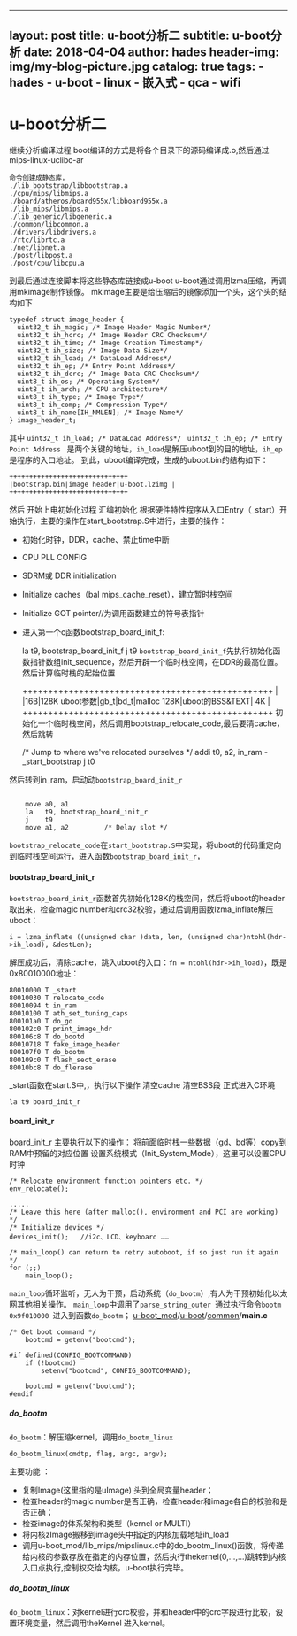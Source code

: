 
---
layout:     post
title:     u-boot分析二
subtitle:   u-boot分析
date:       2018-04-04
author:     hades
header-img: img/my-blog-picture.jpg
catalog: true
tags:
    - hades
    - u-boot
    - linux
    - 嵌入式
    - qca 
    - wifi 
---

# u-boot分析二


继续分析编译过程
boot编译的方式是将各个目录下的源码编译成.o,然后通过mips-linux-uclibc-ar 
```
命令创建成静态库， 
./lib_bootstrap/libbootstrap.a 
./cpu/mips/libmips.a 
./board/atheros/board955x/libboard955x.a 
./lib_mips/libmips.a 
./lib_generic/libgeneric.a 
./common/libcommon.a 
./drivers/libdrivers.a 
./rtc/librtc.a 
./net/libnet.a 
./post/libpost.a 
./post/cpu/libcpu.a 
```
到最后通过连接脚本将这些静态库链接成u-boot
u-boot通过调用lzma压缩，再调用mkimage制作镜像。
mkimage主要是给压缩后的镜像添加一个头，这个头的结构如下
```
typedef struct image_header { 
  uint32_t ih_magic; /* Image Header Magic Number*/ 
  uint32_t ih_hcrc; /* Image Header CRC Checksum*/ 
  uint32_t ih_time; /* Image Creation Timestamp*/ 
  uint32_t ih_size; /* Image Data Size*/ 
  uint32_t ih_load; /* DataLoad Address*/ 
  uint32_t ih_ep; /* Entry Point Address*/ 
  uint32_t ih_dcrc; /* Image Data CRC Checksum*/ 
  uint8_t ih_os; /* Operating System*/ 
  uint8_t ih_arch; /* CPU architecture*/ 
  uint8_t ih_type; /* Image Type*/ 
  uint8_t ih_comp; /* Compression Type*/ 
  uint8_t ih_name[IH_NMLEN]; /* Image Name*/ 
} image_header_t;
```
其中 
`uint32_t ih_load; /* DataLoad Address*/ `
`uint32_t ih_ep; /* Entry Point Address `
是两个关键的地址，`ih_load`是解压uboot到的目的地址，`ih_ep`是程序的入口地址。 
到此，uboot编译完成，生成的uboot.bin的结构如下： 

    ++++++++++++++++++++++++++++++ 
    |bootstrap.bin|image header|u-boot.lzimg | 
    ++++++++++++++++++++++++++++++

然后 开始上电初始化过程
汇编初始化
根据硬件特性程序从入口Entry（_start）开始执行，主要的操作在start_bootstrap.S中进行，主要的操作： 
- 初始化时钟，DDR，cache、禁止time中断 
- CPU PLL CONFIG 
- SDRM或 DDR initialization 
- Initialize caches（bal mips_cache_reset），建立暂时栈空间 
- Initialize GOT pointer//为调用函数建立的符号表指针 
- 进入第一个c函数bootstrap_board_init_f: 


	la t9, bootstrap_board_init_f
	j  t9
`bootstrap_board_init_f`先执行初始化函数指针数组init_sequence，然后开辟一个临时栈空间，在DDR的最高位置。然后计算临时栈的起始位置 

    +++++++++++++++++++++++++++++++++++++++++++++++++ 
    | |16B|128K uboot参数|gb_t|bd_t|malloc 128K|uboot的BSS&TEXT| 4K | 
    +++++++++++++++++++++++++++++++++++++++++++++++++ 
初始化一个临时栈空间，然后调用bootstrap_relocate_code,最后要清cache，然后跳转

    /* Jump to where we've relocated ourselves */
	addi t0, a2, in_ram - _start_bootstrap
	j    t0

然后转到in_ram，启动动`bootstrap_board_init_r`
```

	move a0, a1
	la   t9, bootstrap_board_init_r
	j    t9
	move a1, a2			/* Delay slot */
```
`bootstrap_relocate_code`在`start_bootstrap.S`中实现，将uboot的代码重定向到临时栈空间运行，进入函数`bootstrap_board_init_r`， 

#### bootstrap_board_init_r
`bootstrap_board_init_r`函数首先初始化128K的栈空间，然后将uboot的header取出来，检查magic number和crc32校验，通过后调用函数lzma_inflate解压uboot： 

    i = lzma_inflate ((unsigned char )data, len, (unsigned char)ntohl(hdr->ih_load), &destLen); 
解压成功后，清除cache，跳入uboot的入口：`fn = ntohl(hdr->ih_load)`，既是0x80010000地址：


```
80010000 T _start 
80010030 T relocate_code 
80010094 t in_ram 
80010100 T ath_set_tuning_caps 
800101a0 T do_go 
800102c0 T print_image_hdr 
800106c8 T do_bootd 
80010718 T fake_image_header 
800107f0 T do_bootm 
800109c0 T flash_sect_erase 
80010bc8 T do_flerase 
```

_start函数在start.S中,，执行以下操作 
清空cache 
清空BSS段 
正式进入C环境  
  
    la t9 board_init_r

#### board_init_r
board_init_r 主要执行以下的操作： 
将前面临时栈一些数据（gd、bd等）copy到RAM中预留的对应位置 
设置系统模式（Init_System_Mode），这里可以设置CPU时钟 

    /* Relocate environment function pointers etc. */
	env_relocate();

    .....
    /* Leave this here (after malloc(), environment and PCI are working) */
	/* Initialize devices */
	devices_init();   //i2c、LCD、keyboard …… 

    /* main_loop() can return to retry autoboot, if so just run it again */
	for (;;)
		main_loop();

`main_loop`循环监听，无人为干预，启动系统（`do_bootm`）,有人为干预初始化以太网其他相关操作。 
`main_loop`中调用了`parse_string_outer `通过执行命令`bootm 0x9f010000 `进入到函数`do_bootm`；
[u-boot_mod](https://github.com/pepe2k/u-boot_mod)/[u-boot](https://github.com/pepe2k/u-boot_mod/tree/master/u-boot)/[common](https://github.com/pepe2k/u-boot_mod/tree/master/u-boot/common)/**main.c**
```
/* Get boot command */
	bootcmd = getenv("bootcmd");

#if defined(CONFIG_BOOTCOMMAND)
	if (!bootcmd)
		setenv("bootcmd", CONFIG_BOOTCOMMAND);

	bootcmd = getenv("bootcmd");
#endif
```
##### do_bootm

`do_bootm`：解压缩kernel，调用`do_bootm_linux`

	do_bootm_linux(cmdtp, flag, argc, argv);

主要功能 ：
-  复制Image(这里指的是uImage) 头到全局变量header；
-  检查header的magic number是否正确，检查header和image各自的校验和是否正确；
-  检查image的体系架构和类型（kernel or MULTI）
-  将内核zImage搬移到image头中指定的内核加载地址ih_load
- 调用u-boot_mod/lib_mips/mipslinux.c中的do_bootm_linux()函数，将传递给内核的参数存放在指定的内存位置，然后执行thekernel(0,...,...)跳转到内核入口点执行,控制权交给内核，u-boot执行完毕。

##### do_bootm_linux

`do_bootm_linux`：对kernel进行crc校验，并和header中的crc字段进行比较，设置环境变量，然后调用theKernel 进入kernel。
